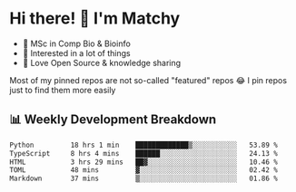 # Hi there! 👋 I'm Matchy

- 🧬 MSc in Comp Bio & Bioinfo
- 🎈 Interested in a lot of things
- 💜 Love Open Source & knowledge sharing

Most of my pinned repos are not so-called "featured" repos 😂 I pin repos just to find them more easily

## 📊 Weekly Development Breakdown

<!--START_SECTION:waka-->

```txt
Python         18 hrs 1 min    █████████████▒░░░░░░░░░░░   53.89 %
TypeScript     8 hrs 4 mins    ██████░░░░░░░░░░░░░░░░░░░   24.13 %
HTML           3 hrs 29 mins   ██▓░░░░░░░░░░░░░░░░░░░░░░   10.46 %
TOML           48 mins         ▓░░░░░░░░░░░░░░░░░░░░░░░░   02.42 %
Markdown       37 mins         ▒░░░░░░░░░░░░░░░░░░░░░░░░   01.86 %
```

<!--END_SECTION:waka-->

